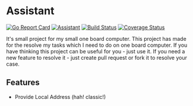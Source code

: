 # Assistant

[![Go Report Card](https://goreportcard.com/badge/github.com/gelleson/assistant)](https://goreportcard.com/report/github.com/gelleson/assistant) 
[![Assistant](https://circleci.com/gh/gelleson/assistant.svg?style=svg)](https://circleci.com/gh/gelleson/assistant.svg?style=svg)
[![Build Status](https://travis-ci.org/gelleson/assistant.svg?branch=master)](https://travis-ci.org/gelleson/assistant)
[![Coverage Status](https://coveralls.io/repos/github/gelleson/assistant/badge.svg)](https://coveralls.io/github/gelleson/assistant)

It's small project for my small one board computer. 
This project has made for the resolve my tasks which I need to do on one board computer.
If you have thinking this project can be useful for you - just use it. 
If you need a new feature to resolve it - just create pull request or fork it to resolve your case.

## Features

- Provide Local Address (hah! classic!) 


